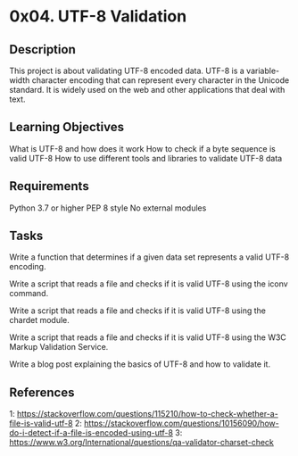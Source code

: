 # 0x04. UTF-8 Validation
## Description
This project is about validating UTF-8 encoded data. UTF-8 is a variable-width character encoding that can represent every character in the Unicode standard. It is widely used on the web and other applications that deal with text.

## Learning Objectives
What is UTF-8 and how does it work
How to check if a byte sequence is valid UTF-8
How to use different tools and libraries to validate UTF-8 data

## Requirements
Python 3.7 or higher
PEP 8 style
No external modules

## Tasks
Write a function that determines if a given data set represents a valid UTF-8 encoding.

Write a script that reads a file and checks if it is valid UTF-8 using the iconv command.

Write a script that reads a file and checks if it is valid UTF-8 using the chardet module.

Write a script that reads a file and checks if it is valid UTF-8 using the W3C Markup Validation Service.

Write a blog post explaining the basics of UTF-8 and how to validate it.


## References
1: https://stackoverflow.com/questions/115210/how-to-check-whether-a-file-is-valid-utf-8 2: https://stackoverflow.com/questions/10156090/how-do-i-detect-if-a-file-is-encoded-using-utf-8 3: https://www.w3.org/International/questions/qa-validator-charset-check
